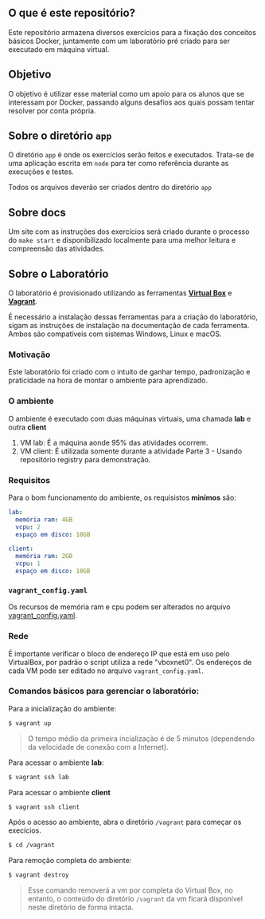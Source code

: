 ## O que é este repositório?

Este repositório armazena diversos exercícios para a fixação dos conceitos básicos Docker, juntamente com um laboratório pré criado para ser executado em máquina virtual.

## Objetivo

O objetivo é utilizar esse material como um apoio para os alunos que se interessam por Docker, passando alguns desafios aos quais possam tentar resolver por conta própria.

## Sobre o diretório `app`
O diretório `app` é onde os exercícios serão feitos e executados. Trata-se de uma aplicação escrita em `node` para ter como referência durante as execuções e testes.

Todos os arquivos deverão ser criados dentro do diretório `app`

## Sobre docs
Um site com as instruções dos exercícios será criado durante o processo do `make start` e disponibilizado localmente para uma melhor leitura e compreensão das atividades.

## Sobre o Laboratório

O laboratório é provisionado utilizando as ferramentas [**Virtual Box**](https://www.virtualbox.org/) e [**Vagrant**](https://www.vagrantup.com/).

É necessário a instalação dessas ferramentas para a criação do laboratório, sigam as instruções de instalação na documentação de cada ferramenta. Ambos são compatíveis com sistemas Windows, Linux e macOS.

### Motivação
Este laboratório foi criado com o intuito de ganhar tempo, padronização e praticidade na hora de montar o ambiente para aprendizado.

### O ambiente
O ambiente é executado com duas máquinas virtuais, uma chamada **lab** e outra **client**

1. VM lab: É a máquina aonde 95% das atividades ocorrem.
2. VM client: É utilizada somente durante a atividade Parte 3 - Usando repositório registry para demonstração.

### Requisitos
Para o bom funcionamento do ambiente, os requisistos **minímos** são:

```yaml
lab:
  memória ram: 4GB
  vcpu: 2
  espaço em disco: 10GB

client:
  memória ram: 2GB
  vcpu: 1
  espaço em disco: 10GB
```

### `vagrant_config.yaml`
Os recursos de memória ram e cpu podem ser alterados no arquivo [vagrant_config.yaml](vagrant_config.yaml).

### Rede
É importante verificar o bloco de endereço IP que está em uso pelo VirtualBox, por padrão o script utiliza a rede "vboxnet0". Os endereços de cada VM pode ser editado no arquivo `vagrant_config.yaml`.

### Comandos básicos para gerenciar o laboratório:
Para a inicialização do ambiente:
```sh
$ vagrant up
```
> O tempo médio da primeira incialização é de 5 minutos (dependendo da velocidade de conexão com a Internet).

Para acessar o ambiente **lab**:
```sh
$ vagrant ssh lab
```

Para acessar o ambiente **client**
```sh
$ vagrant ssh client
```

Após o acesso ao ambiente, abra o diretório `/vagrant` para começar os execícios.
```sh
$ cd /vagrant
```
Para remoção completa do ambiente:
```sh
$ vagrant destroy
```
> Esse comando removerá a vm por completa do Virtual Box, no entanto, o conteúdo do diretório `/vagrant` da vm ficará disponível neste diretório de forma intacta.
